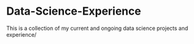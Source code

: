 # Data-Science-Experience
This is a collection of my current and ongoing data science projects and experience/ 
